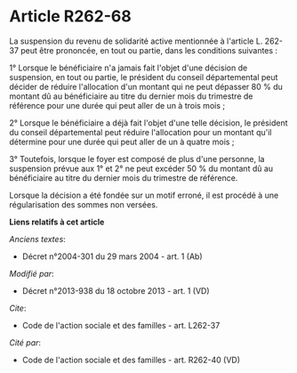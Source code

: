 # Article R262-68

La suspension du revenu de solidarité active mentionnée à l'article L. 262-37 peut être prononcée, en tout ou partie, dans
les conditions suivantes : 

1° Lorsque le bénéficiaire n'a jamais fait l'objet d'une décision de suspension, en tout ou partie, le président du conseil
départemental peut décider de réduire l'allocation d'un montant qui ne peut dépasser 80 % du montant dû au bénéficiaire au
titre du dernier mois du trimestre de référence pour une durée qui peut aller de un à trois mois ; 

2° Lorsque le bénéficiaire a déjà fait l'objet d'une telle décision, le président du conseil départemental peut réduire
l'allocation pour un montant qu'il détermine pour une durée qui peut aller de un à quatre mois ; 

3° Toutefois, lorsque le foyer est composé de plus d'une personne, la suspension prévue aux 1° et 2° ne peut excéder 50 % du
montant dû au bénéficiaire au titre du dernier mois du trimestre de référence. 

Lorsque la décision a été fondée sur un motif erroné, il est procédé à une régularisation des sommes non versées.

**Liens relatifs à cet article**

_Anciens textes_:

  - Décret n°2004-301 du 29 mars 2004 - art. 1 (Ab)

_Modifié par_:

  - Décret n°2013-938 du 18 octobre 2013 - art. 1 (VD)

_Cite_:

  - Code de l'action sociale et des familles - art. L262-37

_Cité par_:

  - Code de l'action sociale et des familles - art. R262-40 (VD)
